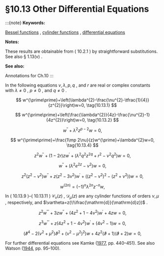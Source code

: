 # §10.13 Other Differential Equations

:::{note}
**Keywords:**

[Bessel functions](http://dlmf.nist.gov/search/search?q=Bessel%20functions) , [cylinder functions](http://dlmf.nist.gov/search/search?q=cylinder%20functions) , [differential equations](http://dlmf.nist.gov/search/search?q=differential%20equations)

**Notes:**

These results are obtainable from ( 10.2.1 ) by straightforward substitutions. See also § 1.13(v) .

**See also:**

Annotations for Ch.10
:::

In the following equations $\nu,\lambda,p,q$ , and $r$ are real or complex constants with $\lambda\neq 0$ , $p\neq 0$ , and $q\neq 0$ .


<a id="E1"></a>
$$
w^{\prime\prime}+\left(\lambda^{2}-\frac{\nu^{2}-\tfrac{1}{4}}{z^{2}}\right)w=0, \tag{10.13.1}
$$


<a id="E2"></a>
$$
w^{\prime\prime}+\left(\frac{\lambda^{2}}{4z}-\frac{\nu^{2}-1}{4z^{2}}\right)w=0, \tag{10.13.2}
$$


<a id="E3"></a>
$$
w^{\prime\prime}+\lambda^{2}z^{p-2}w=0, \tag{10.13.3}
$$


<a id="E4"></a>
$$
w^{\prime\prime}+\frac{1\mp 2\nu}{z}w^{\prime}+\lambda^{2}w=0, \tag{10.13.4}
$$


<a id="E5"></a>
$$
z^{2}w^{\prime\prime}+(1-2r)zw^{\prime}+(\lambda^{2}q^{2}z^{2q}+r^{2}-\nu^{2}q^{2})w=0, \tag{10.13.5}
$$


<a id="E6"></a>
$$
w^{\prime\prime}+(\lambda^{2}e^{2z}-\nu^{2})w=0, \tag{10.13.6}
$$


<a id="E7"></a>
$$
z^{2}(z^{2}-\nu^{2})w^{\prime\prime}+z(z^{2}-3\nu^{2})w^{\prime}+((z^{2}-\nu^{2})^{2}-(z^{2}+\nu^{2}))w=0, \tag{10.13.7}
$$


<a id="E8"></a>
$$
w^{(2n)}=(-1)^{n}\lambda^{2n}z^{-n}w, \tag{10.13.8}
$$

In ( 10.13.9 )–( 10.13.11 ) $\mathscr{C}_{\nu}\left(z\right)$ , $\mathscr{D}_{\mu}(z)$ are any cylinder functions of orders $\nu,\mu$ , respectively, and $\vartheta=z(\!\ifrac{\mathrm{d}}{\mathrm{d}z})$ .


<a id="E9"></a>
$$
{z^{2}w^{\prime\prime\prime}+3zw^{\prime\prime}+(4z^{2}+1-4\nu^{2})w^{\prime}+4zw=0}, \tag{10.13.9}
$$


<a id="E10"></a>
$$
{z^{3}w^{\prime\prime\prime}+z(4z^{2}+1-4\nu^{2})w^{\prime}+(4\nu^{2}-1)w=0}, \tag{10.13.10}
$$


<a id="E11"></a>
$$
\left(\vartheta^{4}-2(\nu^{2}+\mu^{2})\vartheta^{2}+(\nu^{2}-\mu^{2})^{2}\right)w+4z^{2}(\vartheta+1)(\vartheta+2)w=0, \tag{10.13.11}
$$

For further differential equations see Kamke ([1977](./bib/K.html#bib1217 "Differentialgleichungen: Lösungsmethoden und Lösungen. Teil I"), pp. 440–451). See also Watson ([1944](./bib/W.html#bib2380 "A Treatise on the Theory of Bessel Functions"), pp. 95–100).
